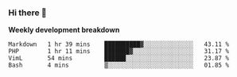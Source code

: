 ### Hi there 👋


**Weekly development breakdown**

<!--START_SECTION:waka-->
```text
Markdown   1 hr 39 mins    ██████████▓░░░░░░░░░░░░░░   43.11 % 
PHP        1 hr 11 mins    ███████▓░░░░░░░░░░░░░░░░░   31.17 % 
VimL       54 mins         ██████░░░░░░░░░░░░░░░░░░░   23.87 % 
Bash       4 mins          ▒░░░░░░░░░░░░░░░░░░░░░░░░   01.85 % 
```
<!--END_SECTION:waka-->

